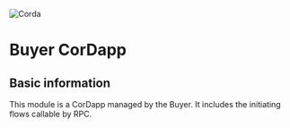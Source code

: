 ![Corda](https://www.corda.net/wp-content/uploads/2016/11/fg005_corda_b.png)

# Buyer CorDapp

## Basic information

This module is a CorDapp managed by the Buyer. It includes the initiating flows callable by RPC.